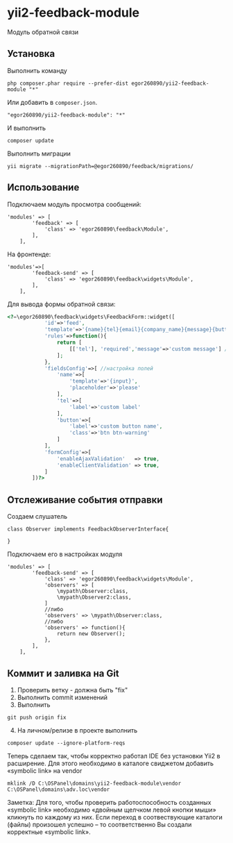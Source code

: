 yii2-feedback-module
===================
Модуль обратной связи

Установка
------------
Выполнить команду

```
php composer.phar require --prefer-dist egor260890/yii2-feedback-module "*"
```

Или добавить в `composer.json`.

```
"egor260890/yii2-feedback-module": "*"
```
И выполнить
```$xslt
composer update
```
Выполнить миграции
```
yii migrate --migrationPath=@egor260890/feedback/migrations/
```

Использование
-----

Подключаем модуль просмотра сообщений:
```$xslt
'modules' => [
        'feedback' => [
            'class' => 'egor260890\feedback\Module',
        ],
    ],
```
На фронтенде:
```$xslt
'modules'=>[
        'feedback-send' => [
            'class' => 'egor260890\feedback\widgets\Module', 
        ],
    ],
```
Для вывода формы обратной связи:
```php
<?=\egor260890\feedback\widgets\FeedbackForm::widget([
            'id'=>'feed',
            'template'=>'{name}{tel}{email}{company_name}{message}{button}',
            'rules'=>function(){
                return [
                    [['tel'], 'required','message'=>'custom message'] //можно задать правила валидации
                ];
            },
            'fieldsConfig'=>[ //настройка полей
                'name'=>[
                    'template'=>'{input}', 
                    'placeholder'=>'please'
                ],
                'tel'=>[
                    'label'=>'custom label'
                ],
                'button'=>[
                    'label'=>'custom button name',
                    'class'=>'btn btn-warning'
                ]
            ],
            'formConfig'=>[
                'enableAjaxValidation'   => true,
                'enableClientValidation' => true,
            ]
        ])?>
```


Отслеживание события отправки
-----------------------------

Создаем слушатель
```$xslt
class Observer implements FeedbackObserverInterface{
   
}
```

Подключаем его в настройках модуля
```$xslt
'modules' => [
        'feedback-send' => [
            'class' => 'egor260890\feedback\widgets\Module',
            'observers' => [
                \mypath\Observer:class,
                \mypath\Observer2:class,
            ]
            //либо
            'observers' => \mypath\Observer:class,
            //либо 
            'observers' => function(){
                return new Observer();
            },
        ],
    ],
```

Коммит и заливка на Git
-----------------------
1. Проверить ветку - должна быть "fix"
2. Выполнить commit изменений
3. Выполнить 
```
git push origin fix
```
4. На личном/релизе в проекте выполнить
```
composer update --ignore-platform-reqs
```

Теперь сделаем так, чтобы корректно работал IDE без установки Yii2 в расширение.
Для этого необходимо в каталоге свиджетом добавить «symbolic link» на vendor
```
mklink /D C:\OSPanel\domains\yii2-feedback-module\vendor C:\OSPanel\domains\adv.loc\vendor
```
Заметка: Для того, чтобы проверить работоспособность созданных «symbolic link» необходимо «двойным щелчком левой кнопки мыши» кликнуть по каждому из них. Если переход в соотвествующие каталоги (файлы) произошел успешно – то соответственно Вы создали корректные «symbolic link». 

